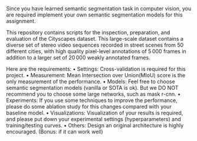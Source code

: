 Since you have learned semantic segmentation task in computer vision, you are
required implement your own semantic segmentation models for this assignment.

This repository contains scripts for the inspection, preparation, and evaluation of the Cityscapes dataset. This large-scale dataset contains a diverse set of stereo video sequences recorded in street scenes from 50 different cities, with high quality pixel-level annotations of 5 000 frames in addition to a larger set of 20 000 weakly annotated frames.

Here are the requirements:
• Settings: Cross-validation is required for this project.
• Measurement: Mean Intersection over Union(MIoU) score is the only
measurement of the performance.
• Models: Feel free to choose semantic segmentation models (vanilla or
SOTA is ok). But we DO NOT recommend you to choose some large
networks, such as mask r-cnn.
• Experiments: If you use some techniques to improve the performance,
please do some ablation study for this changes compared with your
baseline model.
• Visualizations: Visualization of your results is required, and please put
down your experimental settings (hyperparameters) and training/testing
curves.
• Others: Design an original architecture is highly encouraged. (Bonus:
if it can work well)